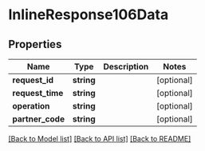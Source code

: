 # InlineResponse106Data

## Properties
Name | Type | Description | Notes
------------ | ------------- | ------------- | -------------
**request_id** | **string** |  | [optional] 
**request_time** | **string** |  | [optional] 
**operation** | **string** |  | [optional] 
**partner_code** | **string** |  | [optional] 

[[Back to Model list]](../../README.md#documentation-for-models) [[Back to API list]](../../README.md#documentation-for-api-endpoints) [[Back to README]](../../README.md)

